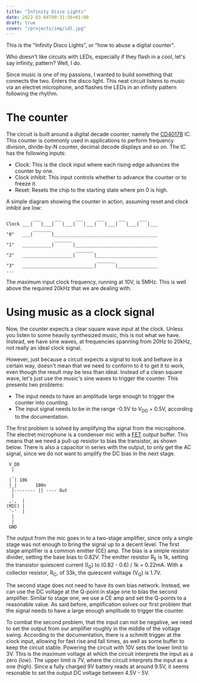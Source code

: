 ```yaml
---
title: "Infinity Disco Lights"
date: 2022-03-04T00:31:56+01:00
draft: true
cover: "/projects/img/idl.jpg"
---
```


This is the "Infinity Disco Lights", or "how to abuse a digital counter".

Who doesn't like circuits with LEDs, especially if they flash in a cool, let's say infinity, pattern?
Well, I do.

Since music is one of my passions, I wanted to build something that connects the two. Enters the disco light.
This neat circuit listens to music via an electret microphone, and flashes the LEDs in an infinity pattern following the rhythm.

# The counter
The circuit is built around a digital decade counter, namely the [CD4017B](https://www.ti.com/lit/ds/symlink/cd4017b.pdf) IC.
This counter is commonly used in applications to perform frequency division, divide-by-N counter, decimal decode displays and so on.
The IC has the following inputs:
- Clock: This is the clock input where each rising edge advances the counter by one.
- Clock inhibit: This input controls whether to advance the counter or to freeze it.
- Reset: Resets the chip to the starting state where pin 0 is high.

A simple diagram showing the counter in action, assuming reset and clock inhibit are low:
```
          ___     ___     ___     ___     ___     ___ 
Clock ___|   |___|   |___|   |___|   |___|   |___|   |___
          _______
"0"   ___|       |_______________________________________
                  _______ 
"1"   ___________|       |_______________________________
                          _______ 
"2"   ___________________|       |_______________________
                                  _______ 
"3"   ___________________________|       |_______________
...
```

The maximum input clock frequency, running at 10V, is 5MHz. This is well above the required 20kHz that we are dealing with.

# Using music as a clock signal
Now, the counter expects a clear square wave input at the clock. Unless you listen to some heavily synthesized music, this is not what we have.
Instead, we have sine waves, at frequencies spanning from 20Hz to 20kHz, not really an ideal clock signal.

However, just because a circuit expects a signal to look and behave in a certain way, doesn't mean that we need to conform to it to get it to work,
even though the result may be less than ideal.
Instead of a clean square wave, let's just use the music's sine waves to trigger the counter. This presents two problems:
- The input needs to have an amplitude large enough to trigger the counter into counting.
- The input signal needs to be in the range -0.5V to V<sub>DD</sub> + 0.5V, according to the documentation.

The first problem is solved by amplifying the signal from the microphone. 
The electret microphone is a condenser mic with a [FET](https://en.wikipedia.org/wiki/Field-effect_transistor) output buffer.
This means that we need a pull-up resistor to bias the transistor, as shown below. There is also a capacitor in series with the output,
to only get the AC signal, since we do not want to amplify the DC bias in the next stage.

```
 V_DD
  |
  _
 | | 10k
 |_|       100n
  |-------- || ---- Out
  |
 ,-,  |
(MIC) |
 '-'  |
  |
  |
 GND
```
The output from the mic goes in to a two-stage amplifier, since only a single stage was not enough to bring the signal up to a decent level.
The first stage amplifier is a common emitter (CE) amp. The bias is a simple resistor divider, setting the base bias to 0.82V.
The emitter resistor R<sub>E</sub> is 1k, setting the transistor quiescent current (I<sub>Q</sub>) to (0.82 - 0.6) / 1k = 0.22mA. With a collector resistor, R<sub>C</sub>, of
33k, the quiescent voltage (V<sub>Q</sub>) is 1.7V.

The second stage does not need to have its own bias network. Instead, we can use the DC voltage at the Q-point in stage one to bias the second amplifier.
Similar to stage one, we use a CE amp and set the Q-points to a reasonable value. As said before, amplification solves our first problem that the signal needs to have
a large enough amplitude to trigger the counter. 

To combat the second problem, that the input can not be negative, we need to set the output from our amplifier roughly
in the middle of the voltage swing. According to the documentation, there is a schmitt trigger at the clock input, allowing for fast rise and fall times, as well as some buffer
to keep the circuit stable. Powering the circuit with 10V sets the lower limit to 3V. This is the maximum voltage at which the circuit interprets the input as a zero (low).
The upper limit is 7V, where the circuit interprets the input as a one (high). Since a fully charged 9V battery reads at around 9.5V, it seems resonable to set the output
DC voltage between 4.5V - 5V.
